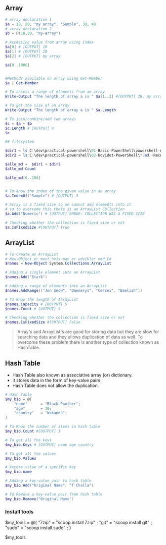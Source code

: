 ## Array
```powershell
# array declaration 1
$a = 10, 20, "my array", "Sample", 30, 40 
# array declaration 2
$b = @(10,20, "my-array")

# Accessing value from array using index
$a[0] # [OUTPUT] 10
$a[1] # [OUTPUT] 20
$a[2] # [OUTPUT] my array

$a[0..1000]


#Methods available on array using Get-Member
$a | Get-Member 

# To access a range of elements from an array
Write-Output "The length of array a is " $a[1..3] #[OUTPUT] 20, my array, Sample

# To get the size of an array
Write-Output "The length of array a is " $a.Length

# To join/combine/add two arrays
$c = $a + $b 
$c.Length # [OUTPUT] 9
$c

## filesystem

$dir1 = ls C:\dev\practical-powershell\01-Basic-PowerShell\powershell-notes\*.md
$dir2 = ls C:\dev\practical-powershell\02-Udvidet-PowerShell\*.md -Recurse

$alle_md =  $dir1 + $dir2
$alle_md.Count

$alle_md[0..100]


# To know the index of the given value in an array
$a.IndexOf("Sample") # [OUTPUT] 3

# Array is a fixed size so we cannot add elements into it 
# so to overcome this there is an ArrayList Collection
$a.Add("Numeric") # [OUTPUT] ERROR: COLLECTION WAS A FIXED SIZE

# Checking whether the collection is fiexd size or not 
$a.IsFixedSize #[OUTPUT] True
```

## ArrayList
```powershell
# To create an ArrayList
# New-Object er mest hvis man er udvikler med C#
$names = New-Object System.Collections.ArrayList

# Adding a single element into an ArrayList
$names.Add("Stark")

# Adding a range of elements into an ArrayList
$names.AddRange(("Jon Snow", "Daenerys", "Cersei", "Baelish")) 

# To Know the length of ArrayList
$names.Capacity # [OUTPUT] 5
$names.Count # [OUTPUT] 5

# Checking whether the collection is fiexd size or not 
$names.IsFixedSize #[OUTPUT] False
```
> Array's and ArrayList's are good for storing data but they are slow for searching data and they allows duplication of data as well. To overcome these problem there is another type of collection known as HashTable.

## Hash Table
* Hash Table also known as associative array (or) dictionary.
* It stores data in the form of key-value pairs
* Hash Table does not allow the duplication.
```powershell
# Hash Table
$my_bio = @{
    "name"      = "Black Panther";
    "age"       = 30;
    "country"   = "Wakanda";
}

# To Know the number of items in hash table
$my_bio.Count #[OUTPUT] 3

# To get all the keys
$my_bio.Keys # [OUTPUT] name age country

# To get all the values 
$my_bio.Values 

# Access value of a specific key 
$my_bio.name

# Adding a key-value pair to hash table
$my_bio.Add("Original Name", "T'Challa")

# To Remove a key-value pair from hash table
$my_bio.Remove("Original Name")
```

### Install tools 

$my_tools = @{
    "7zip"      = "scoop install 7zip" ;
    "git"       = "scoop install git"  ;
    "sudo"      = "scoop install sudo" ;
}

$my_tools
    